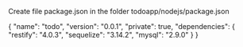 Create file package.json in the folder todoapp/nodejs/package.json

{
  "name": "todo",
  "version": "0.0.1",
  "private": true,
  "dependencies": {
    "restify": "4.0.3",
    "sequelize": "3.14.2",
    "mysql": "2.9.0"
  }
}
